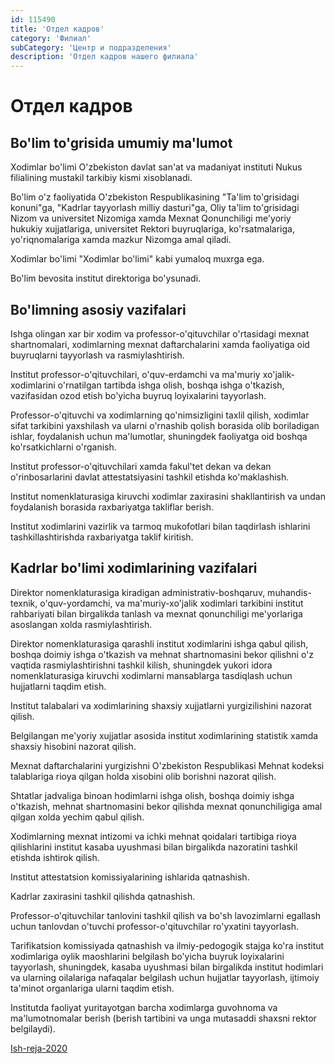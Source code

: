 ```yaml
---
id: 115490
title: 'Отдел кадров'
category: 'Филиал'
subCategory: 'Центр и подразделения'
description: 'Отдел кадров нашего филиала'
---
```


# Отдел кадров

## Bo'lim to'grisida umumiy ma'lumot

Xodimlar bo'limi O'zbekiston davlat san'at va madaniyat instituti Nukus filialining mustakil tarkibiy kismi xisoblanadi.

Bo'lim o'z faoliyatida O'zbekiston Respublikasining "Ta'lim to'grisidagi konuni"ga, "Kadrlar tayyorlash milliy dasturi"ga, Oliy ta'lim to'grisidagi Nizom va universitet Nizomiga xamda Mexnat Qonunchiligi me'yoriy hukukiy xujjatlariga, universitet Rektori buyruqlariga, ko'rsatmalariga, yo'riqnomalariga xamda mazkur Nizomga amal qiladi.

Xodimlar bo'limi "Xodimlar bo'limi" kabi yumaloq muxrga ega.

Bo'lim bevosita institut direktoriga bo'ysunadi.

## Bo'limning asosiy vazifalari

Ishga olingan xar bir xodim va professor-o'qituvchilar o'rtasidagi mexnat shartnomalari, xodimlarning mexnat daftarchalarini xamda faoliyatiga oid buyruqlarni tayyorlash va rasmiylashtirish.

Institut professor-o'qituvchilari, o'quv-erdamchi va ma'muriy xo'jalik-xodimlarini o'rnatilgan tartibda ishga olish, boshqa ishga o'tkazish, vazifasidan ozod etish bo'yicha buyruq loyixalarini tayyorlash.

Professor-o'qituvchi va xodimlarning qo'nimsizligini taxlil qilish, xodimlar sifat tarkibini yaxshilash va ularni o'rnashib qolish borasida olib boriladigan ishlar, foydalanish uchun ma'lumotlar, shuningdek faoliyatga oid boshqa ko'rsatkichlarni o'rganish.

Institut professor-o'qituvchilari xamda fakul'tet dekan va dekan o'rinbosarlarini davlat attestatsiyasini tashkil etishda ko'maklashish.

Institut nomenklaturasiga kiruvchi xodimlar zaxirasini shakllantirish va undan foydalanish borasida raxbariyatga takliflar berish.

Institut xodimlarini vazirlik va tarmoq mukofotlari bilan taqdirlash ishlarini tashkillashtirishda raxbariyatga taklif kiritish.

## Kadrlar bo'limi xodimlarining vazifalari

Direktor nomenklaturasiga kiradigan administrativ-boshqaruv, muhandis-texnik, o'quv-yordamchi, va ma'muriy-xo'jalik xodimlari tarkibini institut rahbariyati bilan birgalikda tanlash va mexnat qonunchiligi me'yorlariga asoslangan xolda rasmiylashtirish.

Direktor nomenklaturasiga qarashli institut xodimlarini ishga qabul qilish, boshqa doimiy ishga o'tkazish va mehnat shartnomasini bekor qilishni o'z vaqtida rasmiylashtirishni tashkil kilish, shuningdek yukori idora nomenklaturasiga kiruvchi xodimlarni mansablarga tasdiqlash uchun hujjatlarni taqdim etish.

Institut talabalari va xodimlarining shaxsiy xujjatlarni yurgizilishini nazorat qilish.

Belgilangan me'yoriy xujjatlar asosida institut xodimlarining statistik xamda shaxsiy hisobini nazorat qilish.

Mexnat daftarchalarini yurgizishni O'zbekiston Respublikasi Mehnat kodeksi talablariga rioya qilgan holda xisobini olib borishni nazorat qilish.

Shtatlar jadvaliga binoan hodimlarni ishga olish, boshqa doimiy ishga o'tkazish, mehnat shartnomasini bekor qilishda mexnat qonunchiligiga amal qilgan xolda yechim qabul qilish.

Xodimlarning mexnat intizomi va ichki mehnat qoidalari tartibiga rioya qilishlarini institut kasaba uyushmasi bilan birgalikda nazoratini tashkil etishda ishtirok qilish.

Institut attestatsion komissiyalarining ishlarida qatnashish.

Kadrlar zaxirasini tashkil qilishda qatnashish.

Professor-o'qituvchilar tanlovini tashkil qilish va bo'sh lavozimlarni egallash uchun tanlovdan o'tuvchi professor-o'qituvchilar ro'yxatini tayyorlash.

Tarifikatsion komissiyada qatnashish va ilmiy-pedogogik stajga ko'ra institut xodimlariga oylik maoshlarini belgilash bo'yicha buyruk loyixalarini tayyorlash, shuningdek, kasaba uyushmasi bilan birgalikda institut hodimlari va ularning oilalariga nafaqalar belgilash uchun hujjatlar tayyorlash, ijtimoiy ta'minot organlariga ularni taqdim etish.

Institutda faoliyat yuritayotgan barcha xodimlarga guvohnoma va ma'lumotnomalar berish (berish tartibini va unga mutasaddi shaxsni rektor belgilaydi).

[Ish-reja-2020](/115490/kadrlar-bolimi.pdf)

